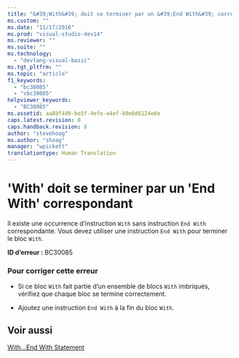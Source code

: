 ```yaml
---
title: "&#39;With&#39; doit se terminer par un &#39;End With&#39; correspondant | Microsoft Docs"
ms.custom: ""
ms.date: "11/17/2016"
ms.prod: "visual-studio-dev14"
ms.reviewer: ""
ms.suite: ""
ms.technology: 
  - "devlang-visual-basic"
ms.tgt_pltfrm: ""
ms.topic: "article"
f1_keywords: 
  - "bc30085"
  - "vbc30085"
helpviewer_keywords: 
  - "BC30085"
ms.assetid: aa88f4d0-be5f-4efe-a4ef-80e6d6124e6e
caps.latest.revision: 8
caps.handback.revision: 8
author: "stevehoag"
ms.author: "shoag"
manager: "wpickett"
translationtype: Human Translation
---
```

# &#39;With&#39; doit se terminer par un &#39;End With&#39; correspondant
Il existe une occurrence d’instruction `With` sans instruction `End With` correspondante. Vous devez utiliser une instruction `End With` pour terminer le bloc `With`.  
  
 **ID d’erreur :** BC30085  
  
### Pour corriger cette erreur  
  
-   Si ce bloc `With` fait partie d’un ensemble de blocs `With` imbriqués, vérifiez que chaque bloc se termine correctement.  
  
-   Ajoutez une instruction `End With` à la fin du bloc `With`.  
  
## Voir aussi  
 [With...End With Statement](../../visual-basic/language-reference/statements/with-end-with-statement.md)